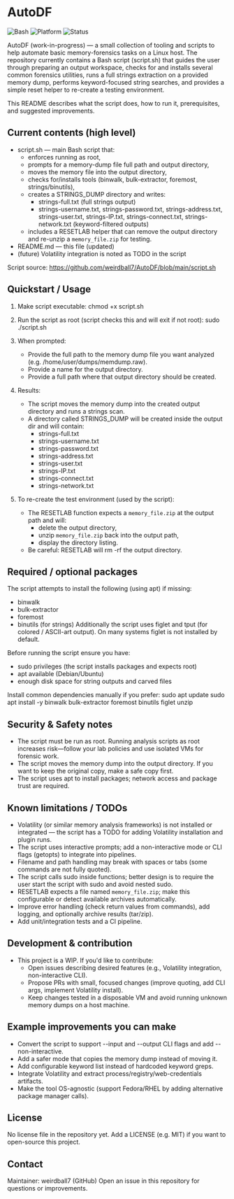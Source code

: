 # AutoDF
![Bash](https://img.shields.io/badge/Built%20with-Bash-4EAA25?logo=gnu-bash&logoColor=white)
![Platform](https://img.shields.io/badge/Platform-Linux-lightgrey)
![Status](https://img.shields.io/badge/Status-Active-success)

AutoDF (work-in-progress) — a small collection of tooling and scripts to help automate basic memory-forensics tasks on a Linux host. The repository currently contains a Bash script (script.sh) that guides the user through preparing an output workspace, checks for and installs several common forensics utilities, runs a full strings extraction on a provided memory dump, performs keyword-focused string searches, and provides a simple reset helper to re-create a testing environment.

This README describes what the script does, how to run it, prerequisites, and suggested improvements.

## Current contents (high level)
- script.sh — main Bash script that:
  - enforces running as root,
  - prompts for a memory-dump file full path and output directory,
  - moves the memory file into the output directory,
  - checks for/installs tools (binwalk, bulk-extractor, foremost, strings/binutils),
  - creates a STRINGS_DUMP directory and writes:
    - strings-full.txt (full strings output)
    - strings-username.txt, strings-password.txt, strings-address.txt, strings-user.txt, strings-IP.txt, strings-connect.txt, strings-network.txt (keyword-filtered outputs)
  - includes a RESETLAB helper that can remove the output directory and re-unzip a `memory_file.zip` for testing.
- README.md — this file (updated)
- (future) Volatility integration is noted as TODO in the script

Script source: https://github.com/weirdball7/AutoDF/blob/main/script.sh

## Quickstart / Usage

1. Make script executable:
   chmod +x script.sh

2. Run the script as root (script checks this and will exit if not root):
   sudo ./script.sh

3. When prompted:
   - Provide the full path to the memory dump file you want analyzed (e.g. /home/user/dumps/memdump.raw).
   - Provide a name for the output directory.
   - Provide a full path where that output directory should be created.

4. Results:
   - The script moves the memory dump into the created output directory and runs a strings scan.
   - A directory called STRINGS_DUMP will be created inside the output dir and will contain:
     - strings-full.txt
     - strings-username.txt
     - strings-password.txt
     - strings-address.txt
     - strings-user.txt
     - strings-IP.txt
     - strings-connect.txt
     - strings-network.txt

5. To re-create the test environment (used by the script):
   - The RESETLAB function expects a `memory_file.zip` at the output path and will:
     - delete the output directory,
     - unzip `memory_file.zip` back into the output path,
     - display the directory listing.
   - Be careful: RESETLAB will rm -rf the output directory.

## Required / optional packages
The script attempts to install the following (using apt) if missing:
- binwalk
- bulk-extractor
- foremost
- binutils (for strings)
Additionally the script uses figlet and tput (for colored / ASCII-art output). On many systems figlet is not installed by default.

Before running the script ensure you have:
- sudo privileges (the script installs packages and expects root)
- apt available (Debian/Ubuntu)
- enough disk space for string outputs and carved files

Install common dependencies manually if you prefer:
sudo apt update
sudo apt install -y binwalk bulk-extractor foremost binutils figlet unzip

## Security & Safety notes
- The script must be run as root. Running analysis scripts as root increases risk—follow your lab policies and use isolated VMs for forensic work.
- The script moves the memory dump into the output directory. If you want to keep the original copy, make a safe copy first.
- The script uses apt to install packages; network access and package trust are required.

## Known limitations / TODOs
- Volatility (or similar memory analysis frameworks) is not installed or integrated — the script has a TODO for adding Volatility installation and plugin runs.
- The script uses interactive prompts; add a non-interactive mode or CLI flags (getopts) to integrate into pipelines.
- Filename and path handling may break with spaces or tabs (some commands are not fully quoted).
- The script calls sudo inside functions; better design is to require the user start the script with sudo and avoid nested sudo.
- RESETLAB expects a file named `memory_file.zip`; make this configurable or detect available archives automatically.
- Improve error handling (check return values from commands), add logging, and optionally archive results (tar/zip).
- Add unit/integration tests and a CI pipeline.

## Development & contribution
- This project is a WIP. If you'd like to contribute:
  - Open issues describing desired features (e.g., Volatility integration, non-interactive CLI).
  - Propose PRs with small, focused changes (improve quoting, add CLI args, implement Volatility install).
  - Keep changes tested in a disposable VM and avoid running unknown memory dumps on a host machine.

## Example improvements you can make
- Convert the script to support --input and --output CLI flags and add --non-interactive.
- Add a safer mode that copies the memory dump instead of moving it.
- Add configurable keyword list instead of hardcoded keyword greps.
- Integrate Volatility and extract process/registry/web-credentials artifacts.
- Make the tool OS-agnostic (support Fedora/RHEL by adding alternative package manager calls).

## License
No license file in the repository yet. Add a LICENSE (e.g. MIT) if you want to open-source this project.

## Contact
Maintainer: weirdball7 (GitHub)
Open an issue in this repository for questions or improvements.
